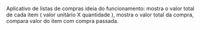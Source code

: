 Aplicativo de listas de compras
ideia do funcionamento:
mostra o valor total de cada item ( valor unitário X quantidade ),
mostra o valor total da compra,
compara valor do item com compra passada.
